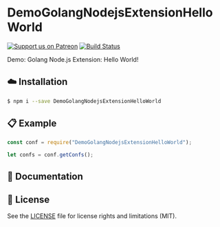 # DemoGolangNodejsExtensionHelloWorld
[![Support us on Patreon][badge_patreon]][patreon] [![Build Status][badge_travis]][travis]

Demo: Golang Node.js Extension: Hello World!

## :cloud: Installation

```sh
$ npm i --save DemoGolangNodejsExtensionHelloWorld
```

## :clipboard: Example

```js
const conf = require("DemoGolangNodejsExtensionHelloWorld");

let confs = conf.getConfs();
```

## :memo: Documentation



## :scroll: License

See the [LICENSE](LICENSE.md) file for license rights and limitations (MIT).

[badge_patreon]: https://propolisframework.github.io/assets/img/patreon.svg
[badge_travis]: https://travis-ci.org/jnbdz/DemoGolangNodejsExtensionHelloWorld.svg?branch=master

[patreon]: https://www.patreon.com/propolisframework
[travis]: https://travis-ci.org/jnbdz/DemoGolangNodejsExtensionHelloWorld